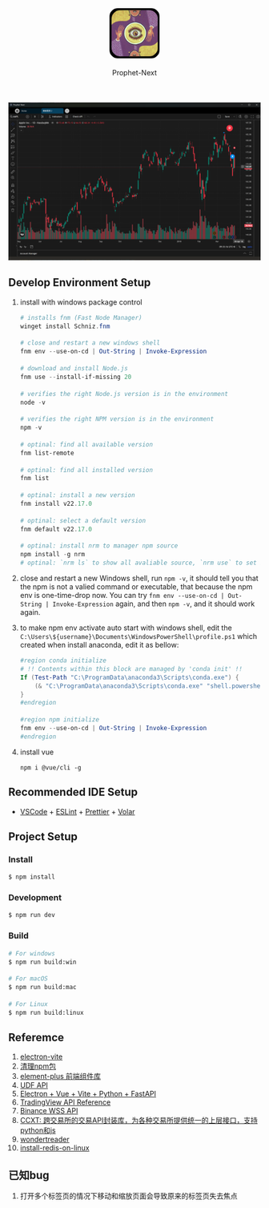 <div align=center><img width="100" height="100" src="resources/prophet_logo.png"/></div>
</br>
<div align=center>Prophet-Next</div>
</br>
</br>
</br>
<div align=center><img src="doc/screenshot.png"/></div>


## Develop Environment Setup
1. install with windows package control
    ```powershell
    # installs fnm (Fast Node Manager)
    winget install Schniz.fnm

    # close and restart a new windows shell
    fnm env --use-on-cd | Out-String | Invoke-Expression

    # download and install Node.js
    fnm use --install-if-missing 20

    # verifies the right Node.js version is in the environment
    node -v 

    # verifies the right NPM version is in the environment
    npm -v 

    # optinal: find all available version
    fnm list-remote

    # optinal: find all installed version
    fnm list

    # optinal: install a new version 
    fnm install v22.17.0

    # optinal: select a default version
    fnm default v22.17.0

    # optinal: install nrm to manager npm source
    npm install -g nrm
    # optinal: `nrm ls` to show all avaliable source, `nrm use` to set it
    ```
2. close and restart a new Windows shell, run `npm -v`, it should tell you that the npm is not a valied command or executable, that because the npm env is one-time-drop now. You can try `fnm env --use-on-cd | Out-String | Invoke-Expression` again, and then `npm -v`, and it should work again.

3. to make npm env activate auto start with windows shell, edit the `C:\Users\${username}\Documents\WindowsPowerShell\profile.ps1` which created when install anaconda, edit it as bellow:
    ```powershell
    #region conda initialize
    # !! Contents within this block are managed by 'conda init' !!
    If (Test-Path "C:\ProgramData\anaconda3\Scripts\conda.exe") {
        (& "C:\ProgramData\anaconda3\Scripts\conda.exe" "shell.powershell" "hook") | Out-String | ?{$_} | Invoke-Expression
    }
    #endregion

    #region npm initialize
    fnm env --use-on-cd | Out-String | Invoke-Expression
    #endregion
    ```
4. install vue
    ```shell
    npm i @vue/cli -g
    ```

## Recommended IDE Setup

- [VSCode](https://code.visualstudio.com/) + [ESLint](https://marketplace.visualstudio.com/items?itemName=dbaeumer.vscode-eslint) + [Prettier](https://marketplace.visualstudio.com/items?itemName=esbenp.prettier-vscode) + [Volar](https://marketplace.visualstudio.com/items?itemName=Vue.volar)

## Project Setup

### Install

```bash
$ npm install
```

### Development

```bash
$ npm run dev
```

### Build

```bash
# For windows
$ npm run build:win

# For macOS
$ npm run build:mac

# For Linux
$ npm run build:linux
```

## Referemce
1. [electron-vite](https://cn.electron-vite.org/)
2. [清理npm包](https://juejin.cn/post/6997956167473463327)
3. [element-plus 前端组件库](https://element-plus.org/zh-CN/component/overview.html)
4. [UDF API](./UDF-api.md)
5. [Electron + Vue + Vite + Python + FastAPI](https://github.com/hafiidz/electron-vite-vue-fastapi)
6. [TradingView API Reference](https://www.tradingview.com/charting-library-docs/latest/connecting_data/Datafeed-API#getservertime)
7. [Binance WSS API](https://developers.binance.com/docs/binance-spot-api-docs/web-socket-streams)
8. [CCXT: 跨交易所的交易API封装库，为各种交易所提供统一的上层接口，支持python和js](https://docs.ccxt.com/#/README?id=social)
9. [wondertreader](https://wtdocs.readthedocs.io/zh/latest/)
10. [install-redis-on-linux](https://redis.io/docs/latest/operate/oss_and_stack/install/install-redis/install-redis-on-linux/)

## 已知bug
1. 打开多个标签页的情况下移动和缩放页面会导致原来的标签页失去焦点